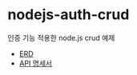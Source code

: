 
# nodejs-auth-crud
인증 기능 적용한 node.js crud 예제

- [ERD](https://drawsql.app/teams/soeuns-team/diagrams/node-js-login-exam)
- [API 명세서](https://satin-thing-cf1.notion.site/auth-crud-API-ef72da3c5cf24907b11230e59cd0080b?pvs=4)

